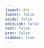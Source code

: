 ```yaml
---
layout: doc
footer: false
aside: false
editLink: false
next: false
prev: false
sidebar: true
---
```

<!--@include: ../[name].md -->
